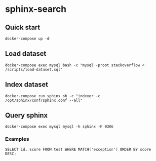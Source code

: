 # sphinx-search

## Quick start

`docker-compose up -d`

## Load dataset

`docker-compose exec mysql bash -c "mysql -proot stackoverflow < /scripts/load-dataset.sql"`

## Index dataset

`docker-compose run sphinx sh -c "indexer -c /opt/sphinx/conf/sphinx.conf --all"`

## Query sphinx

`docker-compose exec mysql mysql -h sphinx -P 9306`

### Examples

`SELECT id, score FROM test WHERE MATCH('exception') ORDER BY score DESC;`
